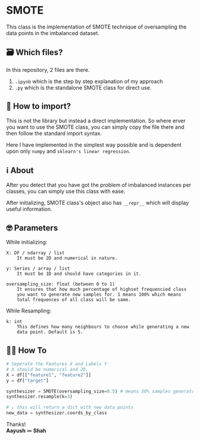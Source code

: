 # SMOTE
This class is the implementation of SMOTE technique of oversampling the data points in the imbalanced dataset.

## 🗃️ Which files?
In this repository, 2 files are there.
1. `.ipynb` which is the step by step explanation of my approach
2. `.py` which is the standalone SMOTE class for direct use.

## 🤔 How to import?
This is not the library but instead a direct implementation. So where erver you want to use the SMOTE class, you can simply copy the file there and then follow the standard import syntax.

Here I have implemented in the simplest way possible and is dependent
upon only `numpy` and `sklearn's linear regression`.

ℹ️ About
-----

After you detect that you have got the problem of imbalanced instances
per classes, you can simply use this class with ease.

After initializing, SMOTE class's object also has `__repr__` which will
display useful information.


🤓 Parameters
----------

While initializing:

    X: DF / ndarray / list
        It must be 2D and numerical in nature.

    y: Series / array / list
        It must be 1D and should have categories in it.

    oversampling_size: float (between 0 to 1)
        It ensures that how much percentage of highset frequencied class
        you want to generate new samples for. 1 means 100% which means
        total frequences of all class will be same.


While Resampling:

    k: int
        This defines how many neighbours to choose while generating a new
        data point. Default is 5.



👨‍💻 How To
------
```python
# Seperate the Features X and Labels Y
# X should be numerical and 2D.
X = df[["feature1", "feature2"]]
y = df["target"]

synthesizer = SMOTE(oversampling_size=0.5) # means 50% samples generated.
synthesizer.resample(k=3)

# ↓ this will return a dict with new data points
new_data = synthesizer.coords_by_class
```

Thanks!<br>
**Aayush** ∞ **Shah**
